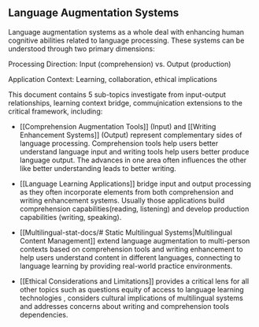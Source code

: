 ## Language Augmentation Systems

Language augmentation systems as a whole deal with enhancing human cognitive abilities related to language processing. These systems can be understood through two primary dimensions:

Processing Direction: Input (comprehension) vs. Output (production)

Application Context: Learning, collaboration, ethical implications

This document contains 5 sub-topics investigate from input-output relationships, learning context bridge, commujnication extensions to the critical framework, including:
* [[Comprehension Augmentation Tools]] (Input) and [[Writing Enhancement Systems]] (Output) represent complementary sides of language processing.
  Comprehension tools help users better understand language input and writing tools help users better produce language output.
  The advances in one area often influences the other like better understanding leads to better writing.

* [[Language Learning Applications]] bridge input and output processing as they often incorporate elements from both comprehension and writing enhancement systems.
  Usually those applications build comprehension capabilities(reading, listening) and develop production capabilities (writing, speaking).
  
* [[Multilingual-stat-docs/# Static Multilingual Systems|Multilingual Content Management]] extend language augmentation to multi-person contexts based on comprehension tools and writing enhancement to help users understand content in different languages, connecting to language learning by providing real-world practice environments.

* [[Ethical Considerations and Limitations]] provides a critical lens for all other topics such as questions equity of access to language learning technologies
, considers cultural implications of multilingual systems and addresses concerns about writing and comprehension tools dependencies.
